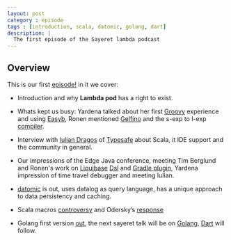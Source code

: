 ```yaml
---
layout: post
category : episode
tags : [introduction, scala, datomic, golang, dart]
description: |
  The first episode of the Sayeret lambda podcast
---
```


## Overview 

This is our first [episode!](http://dl.dropbox.com/u/116845/lambda-pod-1-v2.mp3) in it we cover:

 * Introduction and why <b>Lambda pod</b> has a right to exist.

 * Whats kept us busy: Yardena talked about her first [Groovy](http://groovy.codehaus.org/) experience and using [Easyb](http://www.easyb.org/), Ronen mentioned [Gelfino](https://github.com/narkisr/gelfino) and the s-exp to l-exp [compiler](https://github.com/narkisr/gelfino/blob/master/src/gelfino/drools/dsl.clj).

 * Interview with [Iulian Dragos](http://www.iulidragos.org/) of [Typesafe](http://typesafe.com/) about Scala, it IDE support and the community in general.


 * Our impressions of the Edge Java conference, meeting Tim Berglund and Ronen's work on [Liquibase](http://www.liquibase.org/) [Dsl](https://github.com/narkisr/groovy-liquibase) and [Gradle plugin](https://github.com/narkisr/gradle-liquibase-plugin), Yardena impression of time travel debugger and meeting Iulian.

 * [datomic](http://datomic.com/) is out, uses datalog as query language,  has a unique approach to data persistency and caching.

 * Scala macros [controversy](http://blog.empathybox.com/post/19126121307/scala-macros-oh-god-why) and Odersky’s [response](https://groups.google.com/forum/?hl=en&fromgroups#!msg/scala-language/PV4q6O1qIh8/yG4p8PA2Jf8J)
 
 * Golang first version [out](http://blog.golang.org/2012/03/go-version-1-is-released.html), the next sayeret talk will be on [Golang](http://www.meetup.com/saylambda/events/59049672/), [Dart](http://www.meetup.com/saylambda/events/59822632/) will follow.


